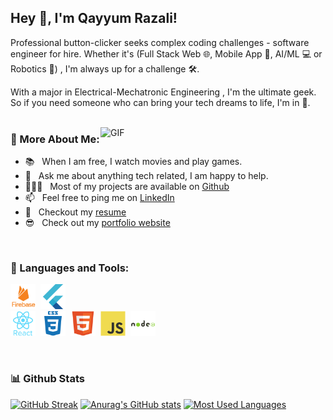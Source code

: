 ## Hey 👋, I'm Qayyum Razali!

Professional button-clicker seeks complex coding challenges - software engineer for hire. Whether it's (Full Stack Web 🌐, Mobile App 📱, AI/ML 💻  or Robotics 🤖) , I'm always up for a challenge 🛠️. 

With a major in Electrical-Mechatronic Engineering , I'm the ultimate geek. So if you need someone who can bring your tech dreams to life, I'm in 🤝. 
<br/>
<br/>

<img align="right" alt="GIF" src="https://raw.githubusercontent.com/rahul-jha98/rahul-jha98/main/techstack.gif" width="360px"/>
  
### 🧐 More About Me:

- 📚 &nbsp; When I am free, I watch movies and play games. 
- 💬 &nbsp; Ask me about anything tech related, I am happy to help.
- 👨🏻‍💻 &nbsp; Most of my projects are available on [Github](https://github.com/Qayyum1999?tab=repositories)
- 📫 &nbsp; Feel free to ping me on [LinkedIn](https://www.linkedin.com/in/QayyumRazali)
- 📝 &nbsp; Checkout my [resume](https://drive.google.com/file/d/1ZpR5pVBTnl_Qybq7GE3MGy1SB1JehVSE/view?usp=sharing)
- 😎 &nbsp; Check out my [portfolio website](https://qayyumrazali-portfolio.web.app)

<br>

### 🔨 Languages and Tools:

  <img src="https://github.com/devicons/devicon/blob/master/icons/firebase/firebase-plain-wordmark.svg" title="Firebase" alt="Firebase" width="40" height="40"/>&nbsp;
   <img src="https://github.com/devicons/devicon/blob/master/icons/flutter/flutter-original.svg" title="Flutter" alt="Flutter" width="40" height="40"/>&nbsp;  
 <img src="https://github.com/devicons/devicon/blob/master/icons/react/react-original-wordmark.svg" title="React" alt="React" width="40" height="40"/>&nbsp;
  <img src="https://github.com/devicons/devicon/blob/master/icons/css3/css3-plain-wordmark.svg"  title="CSS3" alt="CSS" width="40" height="40"/>&nbsp;
  <img src="https://github.com/devicons/devicon/blob/master/icons/html5/html5-original.svg" title="HTML5" alt="HTML" width="40" height="40"/>&nbsp;
  <img src="https://github.com/devicons/devicon/blob/master/icons/javascript/javascript-original.svg" title="JavaScript" alt="JavaScript" width="40" height="40"/>&nbsp;
  <img src="https://github.com/devicons/devicon/blob/master/icons/nodejs/nodejs-original-wordmark.svg" title="NodeJS" alt="NodeJS" width="40" height="40"/>&nbsp;
  
  
<br>


### 📊 Github Stats

[![GitHub Streak](http://github-readme-streak-stats.herokuapp.com?user=Qayyum1999&theme=dark)](https://git.io/streak-stats)
[![Anurag's GitHub stats](https://github-readme-stats.vercel.app/api?username=Qayyum1999&theme=dark)](https://github.com/Qayyum1999/github-readme-stats)
[![Most Used Languages](https://github-readme-stats.vercel.app/api/top-langs/?username=Qayyum1999&layout=compact&theme=dark)](https://github.com/Qayyum1999/github-readme-stats)

</a>

<br>
